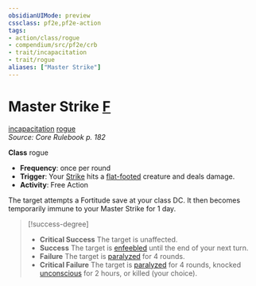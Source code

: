 ```yaml
---
obsidianUIMode: preview
cssclass: pf2e,pf2e-action
tags:
- action/class/rogue
- compendium/src/pf2e/crb
- trait/incapacitation
- trait/rogue
aliases: ["Master Strike"]
---
```

# Master Strike [F](rules/core-rulebook/chapter-9-playing-the-game.md#Actions "Free Action")
[incapacitation](rules/traits/incapacitation.md "Incapacitation Effect Trait")  [rogue](rules/traits/rogue.md "Rogue Class Trait")  
*Source: Core Rulebook p. 182*  

**Class** rogue
- **Frequency**: once per round
- **Trigger**: Your [Strike](rules/actions/strike.md) hits a [flat-footed](rules/conditions.md#Flat-footed) creature and deals damage.
- **Activity**: Free Action

The target attempts a Fortitude save at your class DC. It then becomes temporarily immune to your Master Strike for 1 day.

> [!success-degree] 
> - **Critical Success** The target is unaffected.
> - **Success** The target is [enfeebled](rules/conditions.md#Enfeebled) until the end of your next turn.
> - **Failure** The target is [paralyzed](rules/conditions.md#Paralyzed) for 4 rounds.
> - **Critical Failure** The target is [paralyzed](rules/conditions.md#Paralyzed) for 4 rounds, knocked [unconscious](rules/conditions.md#Unconscious) for 2 hours, or killed (your choice).